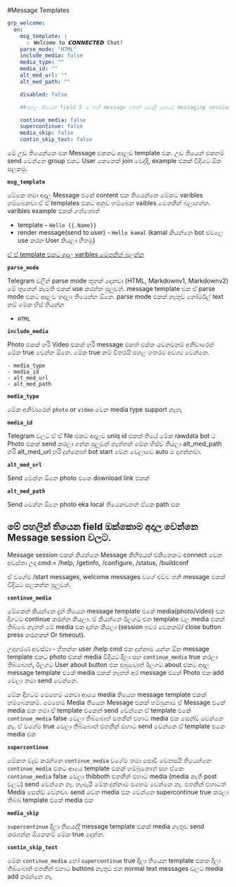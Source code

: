 #Message Templates

```yaml
grp_welcome:
  en:
    msg_template: |
      ✨ Welcome to 𝘾𝙊𝙉𝙉𝙀𝘾𝙏𝙀𝘿 Chat!
    parse_mode: "HTML"
    include_media: false
    media_type: ""
    media_id: ""
    alt_med_url: ""
    alt_med_path: ""

    disabled: false

    ##පහල තියෙන field 5 ම තනි message එකක් යවද්දි නෙමේ messaging session එකක් වගේ ඉද්දි ඕන වෙන්නෙ

    continue_media: false
    supercontinue: false
    media_skip: false
    contin_skip_text: false
```

මේ උඩ තියෙන්නෙ එක Message එකකට අදාලව template එක. උඩ තියෙන් එකනම් send වෙන්නෙ group එකට User කෙනෙක් join වෙද්දි, example එකක් විදියට ඕක සලකමු.

**`msg_template`**

මේකෙ තමා අදාල Message එකේ content එක තියෙන්නෙ මේකට varibles හම්බෙනවා ඒ ඒ templates එකට අනුව හම්බෙන vaibles මෙතනින් බලාගන්න.
varibles example එකක් ගත්තොත්

- template - `Hello {{.Name}}`
- render message(send to user) - `Hello kamal` (kamal කියන්නෙ bot එවලෙ use කරන User කියලා හිතමු)

[ඒ ඒ template එකට අදාල varibles මෙතනින් බලන්න](./varibles.md)

**`parse_mode`**

Telegram වලින් parse mode තුනක් දෙනවා (HTML, Markdownv1, Markdownv2) මේ තුනෙන් කැමති එකක් use කරන්න පුලුවන්. message template එක ඒ parse mode එකට අදාලව හදලා තියෙන්න ඕනෙ. parse mode එකක් නැතුව නෝර්මල් text නම් මේක හිස් තියන්න

- `HTML`

**`include_media`**

Photo එකක් හරි Video එකක් හරි message එකත් එක්ක යවනවනම් අනිවාරෙන් මේක true වෙන්න ඕනෙ. මේක true නම් විතරයි පහල හතරම අවශ්‍ය වෙන්නෙ.

    - media_type
    - media_id
    - alt_med_url
    - alt_med_path

**`media_type`**

මේක අනිවාරෙන් `photo` or `video` වෙන media type support නැහැ

**`media_id`**

Telegram වලට ඒ ඒ file එකට අදාලව uniq id එකක් තියේ මේක rawdata bot ට Photo එකක් send කරලා ගන්න පුලුවන් නැත්තන් මේක හිස්ව තියලා alt_med_path හරි alt_med_url හරි දුන්නොත් bot start වෙන වෙලාවෙ auto ම දාගන්නවා.

**`alt_med_url`**

Send වෙන්න ඕනෙ photo එකෙ download link එකක්

**`alt_med_path`**

Send වෙන්න ඕනෙ photo eka local තියෙනවනන් ඒකෙ path එක

## මේ පහලින් තියෙන field ඔක්කොම අදාල වෙන්නෙ Message session වලට.

Message session එකක් කියන්නෙ Message කිහිපයක් එකිනෙකට connect වෙන අවස්තා උදා cmd:= /help, /getinfo, /configure, /status, /buildconf

ඒ වගේම /start messages, welcome messages වගේ එව්ව තනි message එකක් විදියට සලකන්න පුලුවන්.

**`continue_media`**

මේකෙන් කියන්නෙ දැන් තියෙන message template එකේ media(photo/video) එක දිගටම continue කරන්න කියලා. ඒ කියන්නෙ ඊලගට එන template වල media එකක් තිබ්බෙ නැතත් මේ media එක දාන්න කියලා (session ඉවර වෙනකම්/ close button press කරනකන් Or timeout).

උදාහරණ අවස්ථා - හිතන්න user /help cmd එක දුන්නාම යන්න ඕන message template එකට photo එකක් media විදියට දීලා සහ `continue_media` true කරලා තිබ්බොත්, ඊලගට User about button එක එබුවොත් ඊලගට about එකට අදාල message template එකේ media එකක් නැතත් අර message එකේ Photo එක add වෙලා තමා send වෙන්නෙ.

මේක දිගටම මෙහෙම යනවා ආයෙ media තියෙන message template එකක් හම්බෙනකම්. මෙහෙම Media තියෙන Message එකක් හම්බුනාම ඒ Message එකේ media එක තමා ඒ template එකෙන් send වෙන්නෙ ඒ template එකේ `continue_media` false වෙලා තිබ්බොත් එතනින් එහාට media එක සෙන්ඩ් වෙන්නෙ නැ. ඒ වගේම true වෙලා තිබ්බොත් එතනින් එහාට send වෙන්නෙ ඒ template එකෙ media එක

**`supercontinue`**

මේකත වැඩ කරන්නෙ `continue_media` වගේම තමා පොඩි වෙනසයි තියෙන්නෙ `continue_media` එකට ආයෙ template එකක් හම්බුනොත් සහ ඒකෙ `continue_media` false වෙලා thibboth එතනින් එහාට media (media නැති post වලට) send වෙන්නෙ නැ. හැබැයි මේක දුන්නාම එහෙම වෙන්නෙ නැ. එතනින් එහාටත් Media සෙන්ඩ් වෙනවා. send වෙන media එක වෙන්නෙ supercontinue true කරලා තිබ්බ template එකේ media එක

**`media_skip`**

`supercontinue` දීලා තියෙද්දි message template එකක් media නැතුව send කරගන්න ඕනෙනම් මේක true දෙන්න.

**`contin_skip_text`**

මේක `continue_media` හෝ `supercontinue` true දීලා තියෙන template එකක දීලා තිබ්බොත් එතනින් එහාට buttons නැතුව එන normal text messages වලට media add කරන්නෙ නැ.
